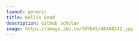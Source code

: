 ```yaml
---
layout: generic
title: Kellis Bond
description: Github scholar
image: https://image.ibb.co/f6YbX5/484A8242.jpg
---
```

